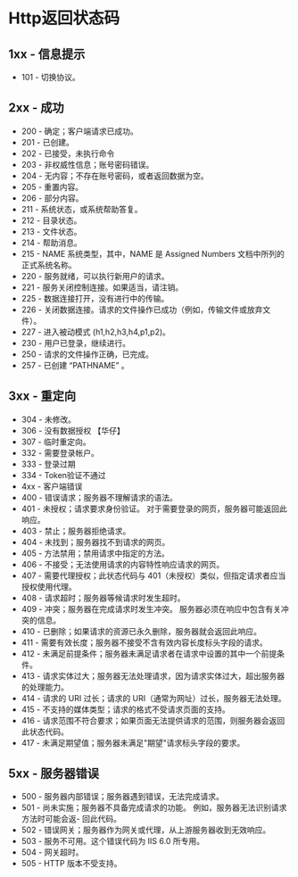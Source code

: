 # Http返回状态码

## 1xx - 信息提示

- 101 - 切换协议。

## 2xx - 成功
- 200 - 确定；客户端请求已成功。
- 201 - 已创建。
- 202 - 已接受，未执行命令
- 203 - 非权威性信息；账号密码错误。
- 204 - 无内容；不存在账号密码，或者返回数据为空。
- 205 - 重置内容。
- 206 - 部分内容。
- 211 - 系统状态，或系统帮助答复。
- 212 - 目录状态。
- 213 - 文件状态。
- 214 - 帮助消息。
- 215 - NAME 系统类型，其中，NAME 是 Assigned Numbers 文档中所列的正式系统名称。
- 220 - 服务就绪，可以执行新用户的请求。
- 221 - 服务关闭控制连接。如果适当，请注销。
- 225 - 数据连接打开，没有进行中的传输。
- 226 - 关闭数据连接。请求的文件操作已成功（例如，传输文件或放弃文件）。
- 227 - 进入被动模式 (h1,h2,h3,h4,p1,p2)。
- 230 - 用户已登录，继续进行。
- 250 - 请求的文件操作正确，已完成。
- 257 - 已创建 “PATHNAME” 。

## 3xx - 重定向
- 304 - 未修改。
- 306 - 没有数据授权 【华仔】
- 307 - 临时重定向。
- 332 - 需要登录帐户。
- 333 - 登录过期
- 334 - Token验证不通过
- 4xx - 客户端错误
- 400 - 错误请求；服务器不理解请求的语法。 
- 401 - 未授权；请求要求身份验证。 对于需要登录的网页，服务器可能返回此响应。 
- 403 - 禁止；服务器拒绝请求。
- 404 - 未找到；服务器找不到请求的网页。
- 405 - 方法禁用；禁用请求中指定的方法。 
- 406 - 不接受；无法使用请求的内容特性响应请求的网页。 
- 407 - 需要代理授权；此状态代码与 401（未授权）类似，但指定请求者应当授权使用代理。
- 408 - 请求超时；服务器等候请求时发生超时。 
- 409 - 冲突；服务器在完成请求时发生冲突。 服务器必须在响应中包含有关冲突的信息。 
- 410 - 已删除；如果请求的资源已永久删除，服务器就会返回此响应。 
- 411 - 需要有效长度；服务器不接受不含有效内容长度标头字段的请求。 
- 412 - 未满足前提条件；服务器未满足请求者在请求中设置的其中一个前提条件。 
- 413 - 请求实体过大；服务器无法处理请求，因为请求实体过大，超出服务器的处理能力。 
- 414 - 请求的 URI 过长；请求的 URI（通常为网址）过长，服务器无法处理。 
- 415 - 不支持的媒体类型；请求的格式不受请求页面的支持。 
- 416 - 请求范围不符合要求；如果页面无法提供请求的范围，则服务器会返回此状态代码。 
- 417 - 未满足期望值；服务器未满足"期望"请求标头字段的要求。

## 5xx - 服务器错误
- 500 - 服务器内部错误；服务器遇到错误，无法完成请求。
- 501 - 尚未实施；服务器不具备完成请求的功能。 例如，服务器无法识别请求方法时可能会返- 回此代码。
- 502 - 错误网关；服务器作为网关或代理，从上游服务器收到无效响应。
- 503 - 服务不可用。这个错误代码为 IIS 6.0 所专用。
- 504 - 网关超时。
- 505 - HTTP 版本不受支持。